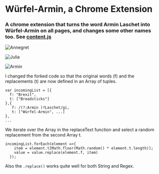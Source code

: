 # Würfel-Armin, a Chrome Extension
### A chrome extension that turns the word Armin Laschet into Würfel-Armin on all pages, and changes some other names too. See [content.js](https://github.com/its-leo/Wuerfel_Armin/blob/master/content.js)

![Annegret](https://github.com/its-leo/Wuerfel_Armin/blob/master/showcase1.png)

![Julia](https://github.com/its-leo/Wuerfel_Armin/blob/master/showcase2.PNG)

![Armin](https://github.com/its-leo/Wuerfel_Armin/blob/master/showcase3.PNG)

I changed the forked code so that the original words (f) and the replacements (t) are now defined in an Array of tuples.

```
var incomingList = [{
  f: "Brexit",
  t: ["Breadsticks"]
},{
   f: /(?:Armin )?Laschet/gi,
   t: ["Würfel-Armin", ...]
},
...
```

We iterate over the Array in the replaceText function and select a random replacement from the second Array t.

```
incomingList.forEach(element =>{
    item = element.t[Math.floor(Math.random() * element.t.length)];
    value = value.replace(element.f, item)
  }); 
```

Also the `.replace()` works quite well for both String and Regex.